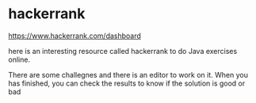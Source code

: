 # hackerrank

https://www.hackerrank.com/dashboard

here is an interesting resource called hackerrank to do Java exercises online.

There are some challegnes and there is an editor to work on it. When you has finished, you can check the results to know if the solution is good or bad